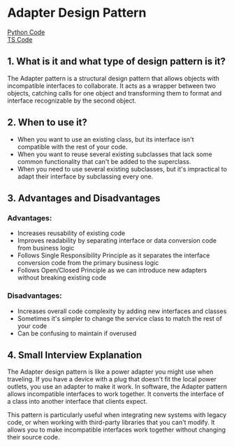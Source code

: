 # Adapter Design Pattern

[Python Code](https://github.com/Princeyadav05/low-level-system-design/blob/main/Design%20Patterns/Adapter%20Pattern/adapter.py) \
[TS Code](https://github.com/Princeyadav05/low-level-system-design/blob/main/Design%20Patterns/Adapter%20Pattern/adapter.ts)

## 1. What is it and what type of design pattern is it?

The Adapter pattern is a structural design pattern that allows objects with incompatible interfaces to collaborate. It acts as a wrapper between two objects, catching calls for one object and transforming them to format and interface recognizable by the second object.

## 2. When to use it?

- When you want to use an existing class, but its interface isn't compatible with the rest of your code.
- When you want to reuse several existing subclasses that lack some common functionality that can't be added to the superclass.
- When you need to use several existing subclasses, but it's impractical to adapt their interface by subclassing every one.

## 3. Advantages and Disadvantages

### Advantages:
- Increases reusability of existing code
- Improves readability by separating interface or data conversion code from business logic
- Follows Single Responsibility Principle as it separates the interface conversion code from the primary business logic
- Follows Open/Closed Principle as we can introduce new adapters without breaking existing code

### Disadvantages:
- Increases overall code complexity by adding new interfaces and classes
- Sometimes it's simpler to change the service class to match the rest of your code
- Can be confusing to maintain if overused

## 4. Small Interview Explanation

The Adapter design pattern is like a power adapter you might use when traveling. If you have a device with a plug that doesn't fit the local power outlets, you use an adapter to make it work. In software, the Adapter pattern allows incompatible interfaces to work together. It converts the interface of a class into another interface that clients expect.

This pattern is particularly useful when integrating new systems with legacy code, or when working with third-party libraries that you can't modify. It allows you to make incompatible interfaces work together without changing their source code.